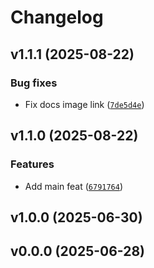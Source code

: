 # Changelog

## v1.1.1 (2025-08-22)

### Bug fixes

- Fix docs image link ([`7de5d4e`](https://github.com/34j/ultrasphere/commit/7de5d4e9b2a7002730303a43fa8a0e8770e395ce))

## v1.1.0 (2025-08-22)

### Features

- Add main feat ([`6791764`](https://github.com/34j/ultrasphere/commit/679176478b29feb21483339e5b0998dedb2d1f99))

## v1.0.0 (2025-06-30)

## v0.0.0 (2025-06-28)
